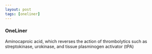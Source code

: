 ```yaml
---
layout: post
tags: [oneliner]
---
```



### OneLiner

Aminocaproic acid, which reverses the action of thrombolytics such as streptokinase, urokinase, and tissue plasminogen activator (tPA)
